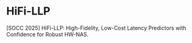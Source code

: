 # HiFi-LLP
[SOCC 2025] HiFi-LLP: High-Fidelity, Low-Cost Latency Predictors with Confidence for Robust HW-NAS.
